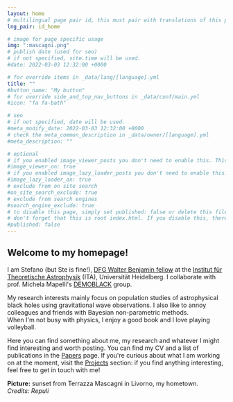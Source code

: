 ```yaml
---
layout: home
# multilingual page pair id, this must pair with translations of this page. (This name must be unique)
lng_pair: id_home

# image for page specific usage
img: ":mascagni.png"
# publish date (used for seo)
# if not specified, site.time will be used.
#date: 2022-03-03 12:32:00 +0000

# for override items in _data/lang/[language].yml
title: ""
#button_name: "My button"
# for override side_and_top_nav_buttons in _data/conf/main.yml
#icon: "fa fa-bath"

# seo
# if not specified, date will be used.
#meta_modify_date: 2022-03-03 12:32:00 +0000
# check the meta_common_description in _data/owner/[language].yml
#meta_description: ""

# optional
# if you enabled image_viewer_posts you don't need to enable this. This is only if image_viewer_posts = false
#image_viewer_on: true
# if you enabled image_lazy_loader_posts you don't need to enable this. This is only if image_lazy_loader_posts = false
#image_lazy_loader_on: true
# exclude from on site search
#on_site_search_exclude: true
# exclude from search engines
#search_engine_exclude: true
# to disable this page, simply set published: false or delete this file
# don't forget that this is root index.html. If you disable this, there will be no index.html page to open
#published: false
---
```


## Welcome to my homepage!

I am Stefano (but Ste is fine!), [DFG Walter Benjamin fellow](https://www.dfg.de/en/research-funding/funding-opportunities/programmes/individual/walter-benjamin) at the [Institut für Theoretische Astrophysik](https://www.ita.uni-heidelberg.de/index.shtml?lang=en) (ITA), Universität Heidelberg. I collaborate with prof. Michela Mapelli's [DEMOBLACK](http://demoblack.com) group.

My research interests mainly focus on population studies of astrophysical black holes using gravitational wave observations. I also like to annoy colleagues and friends with Bayesian non-parametric methods.\
When I'm not busy with physics, I enjoy a good book and I love playing volleyball.

Here you can find something about me, my research and whatever I might find interesting and worth posting.
You can find my CV and a list of publications in the [Papers](tabs/links.html) page. If you're curious about what I am working on at the moment, visit the [Projects](tabs/projects.html) section: if you find anything interesting, feel free to get in touch with me!

**Picture:** sunset from Terrazza Mascagni in Livorno, my hometown.\
*Credits: Repuli*
